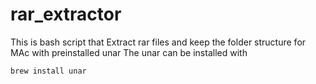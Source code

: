 # rar_extractor

This is bash script that Extract rar files and keep the folder structure for MAc with preinstalled unar
The unar can be installed with 
```
brew install unar
```


